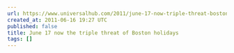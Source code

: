 ```yaml
---
url: https://www.universalhub.com/2011/june-17-now-triple-threat-boston-holidays
created_at: 2011-06-16 19:27 UTC
published: false
title: June 17 now the triple threat of Boston holidays
tags: []
---
```



